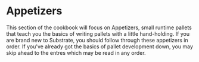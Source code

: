 # Appetizers

This section of the cookbook will focus on Appetizers, small runtime pallets that teach you the basics of writing pallets with a little hand-holding. If you are brand new to Substrate, you should follow through these appetizers in order. If you've already got the basics of pallet development down, you may skip ahead to the entres which may be read in any order.

<!-- TODO contents of this chapter? -->
